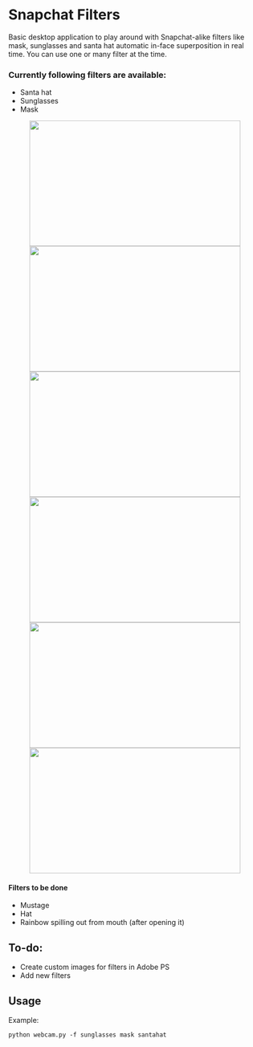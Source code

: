# Snapchat Filters
Basic desktop application to play around with Snapchat-alike filters like mask, sunglasses and santa hat automatic in-face superposition in real time.
You can use one or many filter at the time.

### Currently following filters are available:
* Santa hat
* Sunglasses
* Mask 

<p align="center">
  <img width="420" height="250" src="https://i.imgur.com/bcMhy6o.png">
  <img width="420" height="250" src="https://i.imgur.com/0Z2xSyK.png">
  <img width="420" height="250" src="https://i.imgur.com/gd4ALDU.png">
  <img width="420" height="250" src="https://i.imgur.com/IEB0tCY.png">
  <img width="420" height="250" src="https://i.imgur.com/iKEqapx.png">
  <img width="420" height="250" src="https://i.imgur.com/Br3VM9P.png">
</p>

#### Filters to be done
* Mustage
* Hat
* Rainbow spilling out from mouth (after opening it)

## To-do:
* Create custom images for filters in Adobe PS
* Add new filters

## Usage
Example:
```
python webcam.py -f sunglasses mask santahat
```
